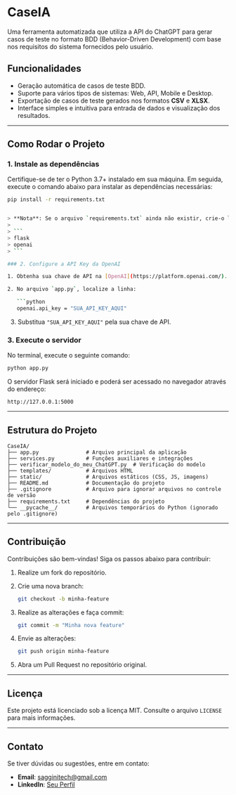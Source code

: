 # CaseIA

Uma ferramenta automatizada que utiliza a API do ChatGPT para gerar casos de teste no formato BDD (Behavior-Driven Development) com base nos requisitos do sistema fornecidos pelo usuário.

## Funcionalidades

- Geração automática de casos de teste BDD.
- Suporte para vários tipos de sistemas: Web, API, Mobile e Desktop.
- Exportação de casos de teste gerados nos formatos **CSV** e **XLSX**.
- Interface simples e intuitiva para entrada de dados e visualização dos resultados.

---

## Como Rodar o Projeto

### 1. Instale as dependências

Certifique-se de ter o Python 3.7+ instalado em sua máquina. Em seguida, execute o comando abaixo para instalar as dependências necessárias:

```bash
pip install -r requirements.txt


> **Nota**: Se o arquivo `requirements.txt` ainda não existir, crie-o listando as dependências:
>
> ```
> flask
> openai
> ```

### 2. Configure a API Key da OpenAI

1. Obtenha sua chave de API na [OpenAI](https://platform.openai.com/).

2. No arquivo `app.py`, localize a linha:

   ```python
   openai.api_key = "SUA_API_KEY_AQUI"
   ```

3. Substitua `"SUA_API_KEY_AQUI"` pela sua chave de API.

### 3. Execute o servidor

No terminal, execute o seguinte comando:

```bash
python app.py
```

O servidor Flask será iniciado e poderá ser acessado no navegador através do endereço:

```
http://127.0.0.1:5000
```

---

## Estrutura do Projeto

```plaintext
CaseIA/
├── app.py               # Arquivo principal da aplicação
├── services.py          # Funções auxiliares e integrações
├── verificar_modelo_do_meu_ChatGPT.py  # Verificação do modelo
├── templates/           # Arquivos HTML
├── static/              # Arquivos estáticos (CSS, JS, imagens)
├── README.md            # Documentação do projeto
├── .gitignore           # Arquivo para ignorar arquivos no controle de versão
├── requirements.txt     # Dependências do projeto
└── __pycache__/         # Arquivos temporários do Python (ignorado pelo .gitignore)

```

---

## Contribuição

Contribuições são bem-vindas! Siga os passos abaixo para contribuir:

1. Realize um fork do repositório.

2. Crie uma nova branch:

   ```bash
   git checkout -b minha-feature
   ```

3. Realize as alterações e faça commit:

   ```bash
   git commit -m "Minha nova feature"
   ```

4. Envie as alterações:

   ```bash
   git push origin minha-feature
   ```

5. Abra um Pull Request no repositório original.

---

## Licença

Este projeto está licenciado sob a licença MIT. Consulte o arquivo `LICENSE` para mais informações.

---

## Contato

Se tiver dúvidas ou sugestões, entre em contato:

- **Email**: [sagginitech@gmail.com](mailto\:sagginitech@gmail.com)
- **LinkedIn**: [Seu Perfil](https://www.linkedin.com/in/briansagini/)

